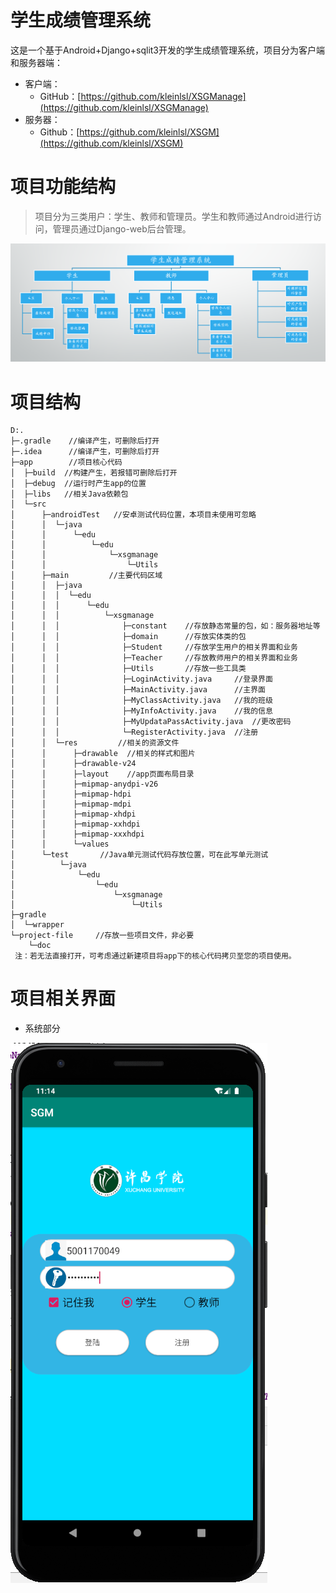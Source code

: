 # 学生成绩管理系统

这是一个基于Android+Django+sqlit3开发的学生成绩管理系统，项目分为客户端和服务器端：
- 客户端：
    - GitHub：[https://github.com/kleinlsl/XSGManage](https://github.com/kleinlsl/XSGManage)
- 服务器：
    - Github：[https://github.com/kleinlsl/XSGM](https://github.com/kleinlsl/XSGM)

# 项目功能结构
> 项目分为三类用户：学生、教师和管理员。学生和教师通过Android进行访问，管理员通过Django-web后台管理。

![](project-file/image/项目功能结构图.png)

# 项目结构

```
D:.
├─.gradle    //编译产生，可删除后打开
├─.idea      //编译产生，可删除后打开
├─app        //项目核心代码
│  ├─build  //构建产生，若报错可删除后打开
│  ├─debug  //运行时产生app的位置
│  ├─libs   //相关Java依赖包
│  └─src
│      ├─androidTest   //安卓测试代码位置，本项目未使用可忽略
│      │  └─java
│      │      └─edu
│      │          └─edu
│      │              └─xsgmanage
│      │                  └─Utils
│      ├─main         //主要代码区域
│      │  ├─java
│      │  │  └─edu
│      │  │      └─edu
│      │  │          └─xsgmanage     
│      │  │              ├─constant    //存放静态常量的包，如：服务器地址等
│      │  │              ├─domain      //存放实体类的包
│      │  │              ├─Student     //存放学生用户的相关界面和业务
│      │  │              ├─Teacher     //存放教师用户的相关界面和业务
│      │  │              ├─Utils       //存放一些工具类
│      │  │              ├─LoginActivity.java     //登录界面
│      │  │              ├─MainActivity.java      //主界面
│      │  │              ├─MyClassActivity.java   //我的班级
│      │  │              ├─MyInfoActivity.java    //我的信息
│      │  │              ├─MyUpdataPassActivity.java  //更改密码
│      │  │              └─RegisterActivity.java  //注册
│      │  └─res         //相关的资源文件
│      │      ├─drawable  //相关的样式和图片
│      │      ├─drawable-v24
│      │      ├─layout    //app页面布局目录
│      │      ├─mipmap-anydpi-v26
│      │      ├─mipmap-hdpi
│      │      ├─mipmap-mdpi
│      │      ├─mipmap-xhdpi
│      │      ├─mipmap-xxhdpi
│      │      ├─mipmap-xxxhdpi
│      │      └─values
│      └─test       //Java单元测试代码存放位置，可在此写单元测试
│          └─java
│              └─edu
│                  └─edu
│                      └─xsgmanage
│                          └─Utils
├─gradle
│  └─wrapper
└─project-file     //存放一些项目文件，非必要
    └─doc
 注：若无法直接打开，可考虑通过新建项目将app下的核心代码拷贝至您的项目使用。

```

# 项目相关界面
- 系统部分

![](project-file/image/login.png)
